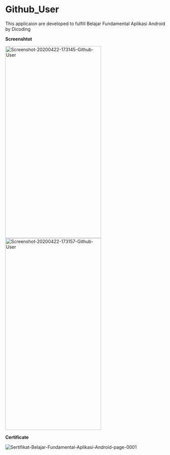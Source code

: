 # Github_User
This applicaion are developed to fulfill Belajar Fundamental Aplikasi Android by Dicoding

**Screenshtot**

<img src="https://i.ibb.co/9rjnMrB/Screenshot-20200422-173145-Github-User.jpg" alt="Screenshot-20200422-173145-Github-User" border="0" height="600" width="300">  <img src="https://i.ibb.co/yRkVsFX/Screenshot-20200422-173157-Github-User.jpg" alt="Screenshot-20200422-173157-Github-User" border="0" height="600" width="300">



**Certificate**


<img src="https://i.ibb.co/pny9wZt/Sertifikat-Belajar-Fundamental-Aplikasi-Android-page-0001.jpg" alt="Sertifikat-Belajar-Fundamental-Aplikasi-Android-page-0001" border="0">
